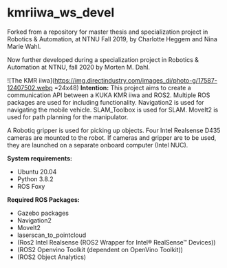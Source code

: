 # kmriiwa_ws_devel

Forked from a repository for master thesis and specialization project in Robotics & Automation, at NTNU Fall 2019, by Charlotte Heggem and Nina Marie Wahl. 

Now further developed during a specialization project in Robotics & Automation at NTNU, fall 2020 by Morten M. Dahl.

![The KMR iiwa](https://img.directindustry.com/images_di/photo-g/17587-12407502.webp =24x48)
**Intention:**
This project aims to create a communication API between a KUKA KMR iiwa and ROS2. 
Multiple ROS packages are used for including functionality. 
Navigation2 is used for navigating the mobile vehicle. 
SLAM_Toolbox is used for SLAM.
MoveIt2 is used for path planning for the manipulator. 

A Robotiq gripper is used for picking up objects. 
Four Intel Realsense D435 cameras are mounted to the robot.
If cameras and gripper are to be used, they are launched on a separate onboard computer (Intel NUC). 

**System requirements:** 
- Ubuntu 20.04
- Python 3.8.2
- ROS Foxy


**Required ROS Packages:**
- Gazebo packages
- Navigation2
- MoveIt2
- laserscan_to_pointcloud
- (Ros2 Intel Realsense (ROS2 Wrapper for Intel® RealSense™ Devices))
- (ROS2 Openvino Toolkit (dependent on OpenVino Toolkit))
- (ROS2 Object Analytics)
